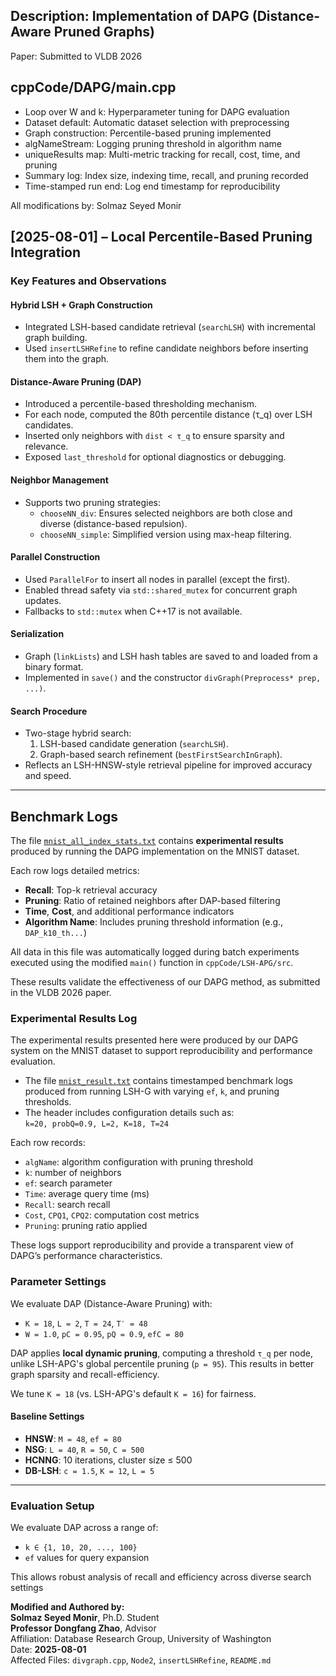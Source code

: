 

## Description: Implementation of DAPG (Distance-Aware Pruned Graphs)  
  Paper: Submitted to VLDB 2026  
 ## cppCode/DAPG/main.cpp
 *  Loop over W and k: Hyperparameter tuning for DAPG evaluation  
 *  Dataset default: Automatic dataset selection with preprocessing  
 *  Graph construction: Percentile-based pruning implemented  
 *  algNameStream: Logging pruning threshold in algorithm name  
 *  uniqueResults map: Multi-metric tracking for recall, cost, time, and pruning  
 *  Summary log: Index size, indexing time, recall, and pruning recorded  
 *  Time-stamped run end: Log end timestamp for reproducibility  
 
 All modifications by: Solmaz Seyed Monir




## [2025-08-01] – Local Percentile-Based Pruning Integration
### Key Features and Observations

#### Hybrid LSH + Graph Construction
- Integrated LSH-based candidate retrieval (`searchLSH`) with incremental graph building.
- Used `insertLSHRefine` to refine candidate neighbors before inserting them into the graph.

#### Distance-Aware Pruning (DAP)
- Introduced a percentile-based thresholding mechanism.
- For each node, computed the 80th percentile distance (τ_q) over LSH candidates.
- Inserted only neighbors with `dist < τ_q` to ensure sparsity and relevance.
- Exposed `last_threshold` for optional diagnostics or debugging.

####  Neighbor Management
- Supports two pruning strategies:
  - `chooseNN_div`: Ensures selected neighbors are both close and diverse (distance-based repulsion).
  - `chooseNN_simple`: Simplified version using max-heap filtering.

####  Parallel Construction
- Used `ParallelFor` to insert all nodes in parallel (except the first).
- Enabled thread safety via `std::shared_mutex` for concurrent graph updates.
- Fallbacks to `std::mutex` when C++17 is not available.

#### Serialization
- Graph (`linkLists`) and LSH hash tables are saved to and loaded from a binary format.
- Implemented in `save()` and the constructor `divGraph(Preprocess* prep, ...)`.

####  Search Procedure
- Two-stage hybrid search:
  1. LSH-based candidate generation (`searchLSH`).
  2. Graph-based search refinement (`bestFirstSearchInGraph`).
- Reflects an LSH-HNSW-style retrieval pipeline for improved accuracy and speed.

---



## Benchmark Logs

The file [`mnist_all_index_stats.txt`](cppCode/LSH-APG/mnist_all_index_stats.txt) contains **experimental results** produced by running the DAPG implementation on the MNIST dataset.

Each row logs detailed metrics:

- **Recall**: Top-k retrieval accuracy
- **Pruning**: Ratio of retained neighbors after DAP-based filtering
- **Time**, **Cost**, and additional performance indicators
- **Algorithm Name**: Includes pruning threshold information (e.g., `DAP_k10_th...`)

All data in this file was automatically logged during batch experiments executed using the modified `main()` function in `cppCode/LSH-APG/src`.

These results validate the effectiveness of our DAPG method, as submitted in the VLDB 2026 paper.


### Experimental Results Log

The experimental results presented here were produced by our DAPG system on the MNIST dataset to support reproducibility and performance evaluation.

- The file [`mnist_result.txt`](./cppCode/DAPG/indexes/mnist_result.txt) contains timestamped benchmark logs produced from running LSH-G with varying `ef`, `k`, and pruning thresholds.
- The header includes configuration details such as:  
  `k=20, probQ=0.9, L=2, K=18, T=24`

Each row records:
- `algName`: algorithm configuration with pruning threshold
- `k`: number of neighbors
- `ef`: search parameter
- `Time`: average query time (ms)
- `Recall`: search recall
- `Cost`, `CPQ1`, `CPQ2`: computation cost metrics
- `Pruning`: pruning ratio applied

These logs support reproducibility and provide a transparent view of DAPG’s performance characteristics.

### Parameter Settings

We evaluate DAP (Distance-Aware Pruning) with:

- `K = 18`, `L = 2`, `T = 24`, `T′ = 48`
- `W = 1.0`, `pC = 0.95`, `pQ = 0.9`, `efC = 80`

DAP applies **local dynamic pruning**, computing a threshold `τ_q` per node, unlike LSH-APG's global percentile pruning (`p = 95`). This results in better graph sparsity and recall-efficiency.

We tune `K = 18` (vs. LSH-APG's default `K = 16`) for fairness.

#### Baseline Settings

- **HNSW**: `M = 48`, `ef = 80`  
- **NSG**: `L = 40`, `R = 50`, `C = 500`  
- **HCNNG**: 10 iterations, cluster size ≤ 500  
- **DB-LSH**: `c = 1.5`, `K = 12`, `L = 5`

---

### Evaluation Setup

We evaluate DAP across a range of:

- `k ∈ {1, 10, 20, ..., 100}`
- `ef` values for query expansion

This allows robust analysis of recall and efficiency across diverse search settings

**Modified and Authored by:**  
**Solmaz Seyed Monir**, Ph.D. Student  
**Professor Dongfang Zhao**, Advisor  
Affiliation: Database Research Group, University of Washington  
Date: **2025-08-01**  
Affected Files: `divgraph.cpp`, `Node2`, `insertLSHRefine`, `README.md`

